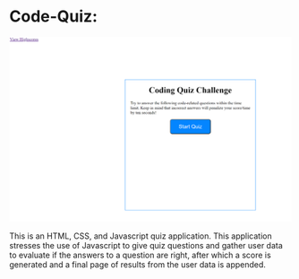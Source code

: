 # Code-Quiz:

![Screenshot](hw4-screenshot.PNG)

This is an HTML, CSS, and Javascript quiz application. This application stresses the use of Javascript to give quiz questions and gather user data to evaluate if the answers to a question are right, after which a score is generated and a final page of results from the user data is appended.
